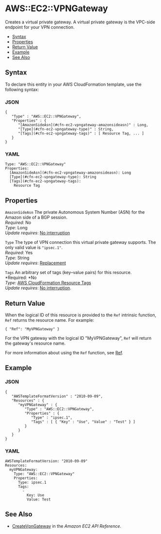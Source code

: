 # AWS::EC2::VPNGateway<a name="aws-resource-ec2-vpn-gateway"></a>

Creates a virtual private gateway\. A virtual private gateway is the VPC\-side endpoint for your VPN connection\.


+ [Syntax](#aws-resource-ec2-vpcgateway-syntax)
+ [Properties](#w3ab2c21c10d505b9)
+ [Return Value](#w3ab2c21c10d505c11)
+ [Example](#w3ab2c21c10d505c13)
+ [See Also](#w3ab2c21c10d505c15)

## Syntax<a name="aws-resource-ec2-vpcgateway-syntax"></a>

To declare this entity in your AWS CloudFormation template, use the following syntax:

### JSON<a name="aws-resource-ec2-vpcgateway-syntax.json"></a>

```
{
   "Type" : "AWS::EC2::VPNGateway",
   "Properties" : {
      "[AmazonSideAsn](#cfn-ec2-vpngateway-amazonsideasn)" : Long,
      "[Type](#cfn-ec2-vpngateway-type)" : String,
      "[Tags](#cfn-ec2-vpngateway-tags)" : [ Resource Tag, ... ]
   }
}
```

### YAML<a name="aws-resource-ec2-vpcgateway-syntax.yaml"></a>

```
Type: "AWS::EC2::VPNGateway"
Properties: 
  [AmazonSideAsn](#cfn-ec2-vpngateway-amazonsideasn): Long
  [Type](#cfn-ec2-vpngateway-type): String
  [Tags](#cfn-ec2-vpngateway-tags):
    Resource Tag
```

## Properties<a name="w3ab2c21c10d505b9"></a>

`AmazonSideAsn`  <a name="cfn-ec2-vpngateway-amazonsideasn"></a>
The private Autonomous System Number \(ASN\) for the Amazon side of a BGP session\.  
*Required*: No  
*Type*: Long  
 *Update requires*: [No interruption](using-cfn-updating-stacks-update-behaviors.md#update-no-interrupt) 

`Type`  <a name="cfn-ec2-vpngateway-type"></a>
The type of VPN connection this virtual private gateway supports\. The only valid value is `"ipsec.1"`\.  
*Required*: Yes  
*Type*: String  
*Update requires*: [Replacement](using-cfn-updating-stacks-update-behaviors.md#update-replacement)

`Tags`  <a name="cfn-ec2-vpngateway-tags"></a>
An arbitrary set of tags \(key–value pairs\) for this resource\.  
*Required: *No  
*Type*: [AWS CloudFormation Resource Tags](aws-properties-resource-tags.md)  
*Update requires*: [No interruption](using-cfn-updating-stacks-update-behaviors.md#update-no-interrupt)\.

## Return Value<a name="w3ab2c21c10d505c11"></a>

When the logical ID of this resource is provided to the `Ref` intrinsic function, `Ref` returns the resource name\. For example:

```
{ "Ref": "MyVPNGateway" }
```

For the VPN gateway with the logical ID "MyVPNGateway", `Ref` will return the gateway's resource name\.

For more information about using the `Ref` function, see [Ref](intrinsic-function-reference-ref.md)\.

## Example<a name="w3ab2c21c10d505c13"></a>

### JSON<a name="aws-resource-ec2-vpcgateway-example.json"></a>

```
{
   "AWSTemplateFormatVersion" : "2010-09-09",
   "Resources" : {
      "myVPNGateway" : {
         "Type" : "AWS::EC2::VPNGateway",
         "Properties" : {
            "Type" : "ipsec.1",
            "Tags" : [ { "Key" : "Use", "Value" : "Test" } ]
         }
      }
   }
}
```

### YAML<a name="aws-resource-ec2-vpcgateway-example.yaml"></a>

```
AWSTemplateFormatVersion: "2010-09-09"
Resources: 
  myVPNGateway: 
    Type: "AWS::EC2::VPNGateway"
    Properties: 
      Type: ipsec.1
      Tags: 
        - 
          Key: Use
          Value: Test
```

## See Also<a name="w3ab2c21c10d505c15"></a>

+ [CreateVpnGateway](http://docs.aws.amazon.com/AWSEC2/latest/APIReference/ApiReference-query-CreateVpnGateway.html) in the *Amazon EC2 API Reference*\.